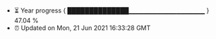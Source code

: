- ⏳ Year progress { ██████████████▁▁▁▁▁▁▁▁▁▁▁▁▁▁▁▁ } 47.04 %
- ⏰ Updated on Mon, 21 Jun 2021 16:33:28 GMT

